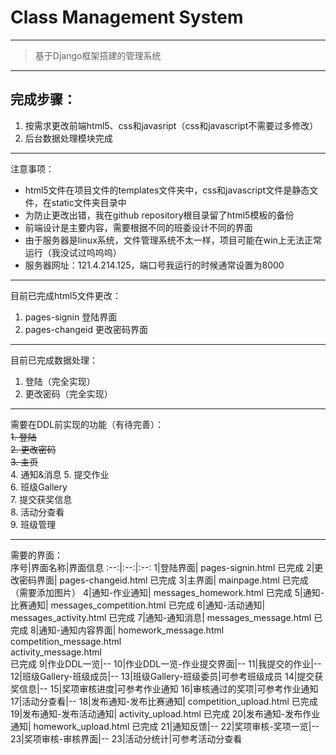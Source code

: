 # Class Management System
----
> 基于Django框架搭建的管理系统

----
## 完成步骤：
1. 按需求更改前端html5、css和javasript（css和javascript不需要过多修改）
2. 后台数据处理模块完成

----
注意事项：
* html5文件在项目文件的templates文件夹中，css和javascript文件是静态文件，在static文件夹目录中
* 为防止更改出错，我在github repository根目录留了html5模板的备份
* 前端设计是主要内容，需要根据不同的班委设计不同的界面
* 由于服务器是linux系统，文件管理系统不太一样，项目可能在win上无法正常运行（我没试过呜呜呜）
* 服务器网址：121.4.214.125，端口号我运行的时候通常设置为8000

----
目前已完成html5文件更改：
1. pages-signin 登陆界面
2. pages-changeid 更改密码界面

----
目前已完成数据处理：
1. 登陆（完全实现）
2. 更改密码（完全实现）

----
需要在DDL前实现的功能（有待完善）：  
~~1. 登陆~~  
~~2. 更改密码~~  
~~3. 主页~~  
4. 通知&消息
5. 提交作业  
6. 班级Gallery  
7. 提交获奖信息  
8. 活动分查看  
9. 班级管理  

----
需要的界面：  
序号|界面名称|界面信息
:--:|:--:|:--:
1|登陆界面| pages-signin.html 已完成
2|更改密码界面| pages-changeid.html 已完成
3|主界面| mainpage.html 已完成（需要添加图片）
4|通知-作业通知| messages_homework.html 已完成
5|通知-比赛通知| messages_competition.html 已完成
6|通知-活动通知| messages_activity.html 已完成
7|通知-通知消息| messages_message.html 已完成
8|通知-通知内容界面| homework_message.html <br />competition_message.html <br />activity_message.html <br />已完成
9|作业DDL一览|--
10|作业DDL一览-作业提交界面|--
11|我提交的作业|--
12|班级Gallery-班级成员|--
13|班级Gallery-班级委员|可参考班级成员
14|提交获奖信息|--
15|奖项审核进度|可参考作业通知
16|审核通过的奖项|可参考作业通知
17|活动分查看|--
18|发布通知-发布比赛通知| competition_upload.html 已完成
19|发布通知-发布活动通知| activity_upload.html 已完成
20|发布通知-发布作业通知| homework_upload.html 已完成
21|通知反馈|--
22|奖项审核-奖项一览|--
23|奖项审核-审核界面|--
23|活动分统计|可参考活动分查看
